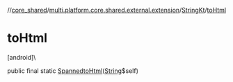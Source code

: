 //[core_shared](../../../index.md)/[multi.platform.core.shared.external.extension](../index.md)/[StringKt](index.md)/[toHtml](to-html.md)

# toHtml

[android]\

public final static [Spanned](https://developer.android.com/reference/kotlin/android/text/Spanned.html)[toHtml](to-html.md)([String](https://docs.oracle.com/javase/8/docs/api/java/lang/String.html)$self)
